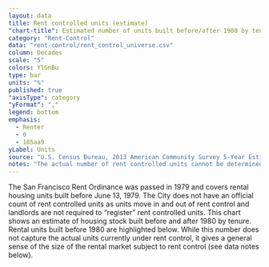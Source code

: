 ```yaml
---
layout: data
title: Rent controlled units (estimate)
"chart-title": Estimated number of units built before/after 1980 by tenure
category: "Rent-Control"
data: "rent-control/rent_control_universe.csv"
column: Decades
scale: "5"
colors: YlGnBu
type: bar
units: "%"
published: true
"axisType": category
"yFormat": ","
legend: bottom
emphasis:
  - Renter
  - 0
  - 185aa9
yLabel: Units
source: "U.S. Census Bureau, 2013 American Community Survey 5-Year Estimates. Tenure by Year Built."
notes: "The actual number of rent controlled units cannot be determined because the rent control ordinance only covers properties built before June 13, 1979 and because there is an exemption from price controls in single family homes/condos where tenants moved in after 1995. In addition, an unknown number of rental units are covered by rent control but are unpermitted. Also, please note the margins of error for each estimate (visible when hovering over the chart)."
---
```


The San Francisco Rent Ordinance was passed in 1979 and covers rental housing units built before June 13, 1979. The City does not have an official count of rent controlled units as units move in and out of rent control and landlords are not required to “register” rent controlled units. This chart shows an estimate of housing stock built before and after 1980 by tenure. Rental units built before 1980 are highlighted below. While this number does not capture the actual units currently under rent control, it gives a general sense of the size of the rental market subject to rent control (see data notes below).